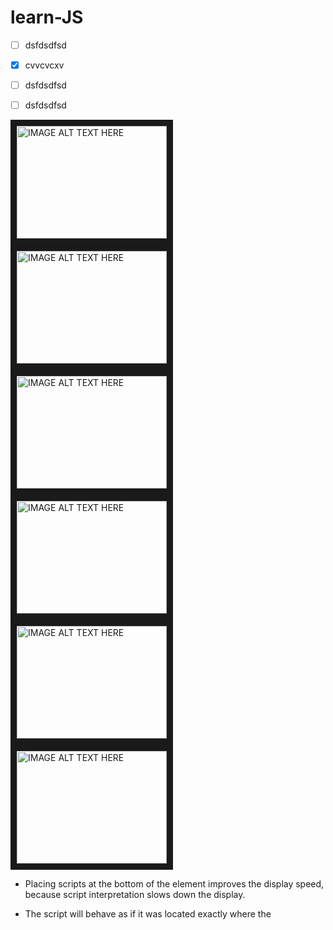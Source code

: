 # learn-JS
- [ ] dsfdsdfsd
- [x] cvvcvcxv
- [ ] dsfdsdfsd
- [ ] dsfdsdfsd


<a href="http://www.youtube.com/watch?feature=player_embedded&v=e-5obm1G_FY" target="_blank">
  <img src="http://img.youtube.com/vi/e-5obm1G_FY/0.jpg" 
alt="IMAGE ALT TEXT HERE" width="240" height="180" border="10" />
</a>
<a href="http://www.youtube.com/watch?feature=player_embedded&v=Bv_5Zv5c-Ts" target="_blank">
  <img src="http://img.youtube.com/vi/Bv_5Zv5c-Ts/0.jpg" 
  alt="IMAGE ALT TEXT HERE" width="240" height="180" border="10" />
</a>
<a href="http://www.youtube.com/watch?feature=player_embedded&v=e-5obm1G_FY" target="_blank">
  <img src="http://img.youtube.com/vi/2nZiB1JItbY/0.jpg" 
  alt="IMAGE ALT TEXT HERE" width="240" height="180" border="10" />
</a>
<a href="http://www.youtube.com/watch?feature=player_embedded&v=JEq7Ehw-qk8" target="_blank">
  <img src="http://img.youtube.com/vi/JEq7Ehw-qk8/0.jpg" 
  alt="IMAGE ALT TEXT HERE" width="240" height="180" border="10" />
</a>
<a href="https://www.youtube.com/playlist?list=PLoYCgNOIyGABs-wDaaxChu82q_xQgUb4f" target="_blank">
  <img src="http://img.youtube.com/vi/HkFlM73G-hk/0.jpg" 
  alt="IMAGE ALT TEXT HERE" width="240" height="180" border="10" />
</a>
<a href="http://www.youtube.com/watch?feature=player_embedded&v=PFmuCDHHpwk" target="_blank">
  <img src="http://img.youtube.com/vi/PFmuCDHHpwk/0.jpg" 
  alt="IMAGE ALT TEXT HERE" width="240" height="180" border="10" />
</a>

* Placing scripts at the bottom of the <body> element improves the display speed, because script interpretation slows down the display.
  
* The script will behave as if it was located exactly where the <script> tag is located.
* If you re-declare a JavaScript variable, it will not lose its value.
* If you put a number in quotes, the rest of the numbers will be treated as strings, and concatenated.
* JavaScript evaluates expressions from left to right. Different sequences can produce different results: `var x = 16 + 4 + "Volvo";` versus `var x = "Volvo" + 16 + 4;`
* Using the dollar sign is not very common in JavaScript, but professional programmers often use it as an alias for the main function in a JavaScript library.
* Using the underscore is not very common in JavaScript, but a convention among professional programmers is to use it as an alias for "private (hidden)" variables.
  
* Before 2015, using the var keyword was the only way to declare a JavaScript variable.
* The 2015 version of JavaScript (ES6) allows the use of the const keyword to define a variable that cannot be reassigned, and the let keyword to define a variable with restricted scope.

* Before ES2015, JavaScript had only two types of scope: **Global Scope** and **Function Scope**.
* Variables declared with the `var keyword` cannot have Block Scope. Variables declared inside a block {} can be accessed from outside the block. Before ES2015 JavaScript did not have Block Scope. Variables declared with the `let keyword` can have Block Scope.
* When `let` is used to declare the i variable in a loop, the i variable will only be visible within the loop.
* Variables declared with `var` and `let` are quite similar when declared inside a function (i.e. function scope).
* Variables declared with `var` and `let` are quite similar when declared outside a block (i.e. global scope).
* With JavaScript, the global scope is the *JavaScript environment*. In HTML, the global scope is the *window object*.
* Global variables defined with the `var` keyword belong to the window object. Global variables defined with the let keyword do not belong to the `window object`.

### Redeclaring
variable           | Redeclaring with `let`        | Redeclaring with `var`         | Redeclaring to `const`
------------       | ----------------------------- |  -------------                 | ----------------------
var x = 5;         | not allowed in the same scope | allowed anywhere               | not allowed in the same scope
let x = 5;         | not allowed in the same scope | not allowed in the same scope  | not allowed in the same scope
const x = 5;       | not allowed in the same scope | not allowed in the same scope  | not allowed in the same scope

* Variables defined with `var` are *hoisted* to the top and can be initialized at any time (i.e. You can use the variable before it is declared). Variables defined with let are hoisted to the top of the block, but not initialized. Variables defined with `let` are hoisted to the top of the block, but not initialized (i.e. The block of code is aware of the variable, but it cannot be used until it has been declared).
* Variables defined with `const` behave like let variables, except they cannot be reassigned.
* JavaScript `const` variables must be assigned a value when they are declared.

### Datatypes
* JavaScript variables can hold many data types: numbers, strings, objects and more.
* JavaScript has only one type of numbers.
* Extra large or extra small numbers can be written with scientific (exponential) notation: `var y = 123e5;`
* Booleans can only have two values: `true` or `false`.
* JavaScript arrays are written with square brackets: `var cars = ["Saab", "Volvo", "BMW"];`
* The `typeof` operator returns `object` for arrays because in JavaScript arrays are objects.
* JavaScript objects are written with curly braces: `var person = {firstName:"John", lastName:"Doe", age:50, eyeColor:"blue"};`
* You can use the JavaScript `typeof` operator to find the type of a JavaScript variable: `typeof "John Doe"`
* In JavaScript, a variable without a value, has the value `undefined`. The type is also `undefined`. Any variable can be emptied, by setting the value to `undefined`: `car = undefined;`
* In JavaScript `null` is "nothing". It is supposed to be something that doesn't exist. in JavaScript, the data type of `null` is an *object*.
* You can empty an object by setting it to `null`. You can also empty an object by setting it to `undefined`.
* `undefined` and `null` are equal in value but different in type: 
```javascript
null === undefined      // false
null == undefined       // true
```
* Primitive types are `string`, `number`, `boolean`, `undefined`.
* The `typeof` operator can return one of two complex types: `function` or `object`.

### Functions
* Function **parameters** are listed inside the parentheses () in the function definition. Function **arguments** are the values received by the function when it is invoked.
* `funcName` refers to the function object, and `funcName()` refers to the function result. Accessing a function without () will return the function object instead of the function result.
* The _name:values_ pairs in JavaScript objects are called **properties**.
* You can access object properties in two ways: `objectName.propertyName` or `objectName["propertyName"]`
* A method is a function stored as a property: `fullName : function() { return this.firstName + " " + this.lastName; }`.
* In a function definition, `this` refers to the "owner" of the function.
* When a JavaScript variable is declared with the keyword `new`, the variable is created as an object: 
```javascript

var x = new String();        // Declares x as a String object
var y = new Number();        // Declares y as a Number object
var z = new Boolean();       // Declares z as a Boolean object
```
* Avoid `String`, `Number`, and `Boolean` objects. They complicate your code and slow down execution speed.

### Events
* Event handler attributes:
  - https://www.w3schools.com/jsref/dom_obj_event.asp
